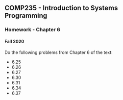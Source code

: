 

## COMP235 - Introduction to Systems Programming
### Homework - Chapter 6
#### Fall 2020

Do the following problems from Chapter 6 of the text:

- 6.25
- 6.26
- 6.27
- 6.30
- 6.31
- 6.34
- 6.37
